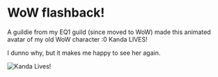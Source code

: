# WoW flashback!

A guildie from my EQ1 guild (since moved to WoW) made this animated avatar of my old WoW character :0 Kanda LIVES!

I dunno why, but it makes me happy to see her again.

![Kanda Lives!](http://westkarana.com/images/kanda_1.gif)
